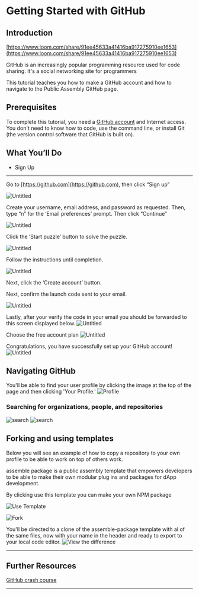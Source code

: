 # Getting Started with GitHub
## **Introduction**

[https://www.loom.com/share/91ee45633a41416ba917275910ee1653](https://www.loom.com/share/91ee45633a41416ba917275910ee1653)

GitHub is an increasingly popular programming resource used for code sharing. It's a social networking site for programmers

This tutorial teaches you how to make a GitHub account and how to navigate to the Public Assembly GitHub page.

## **Prerequisites**

To complete this tutorial, you need a [GitHub account](http://github.com/) and Internet access. You don't need to know how to code, use the command line, or install Git (the version control software that GitHub is built on).

## **What You’ll Do**

- Sign Up

---

Go to [https://github.com](https://github.com), then click “Sign up”

![Untitled](https://github.com/public-assembly/public-assembly-docs/blob/main/static/imgs/getting-started-with-github-assets/01.png)


Create your username, email address, and password as requested. Then, type “n” for the ‘Email preferences’ prompt. Then click “Continue”

![Untitled](https://github.com/public-assembly/public-assembly-docs/blob/main/static/imgs/getting-started-with-github-assets/02.png)


Click the ‘Start puzzle’ button to solve the puzzle.

![Untitled](https://github.com/public-assembly/public-assembly-docs/blob/main/static/imgs/getting-started-with-github-assets/03.png)


Follow the instructions until completion.

![Untitled](https://github.com/public-assembly/public-assembly-docs/blob/main/static/imgs/getting-started-with-github-assets/04.png)


Next, click the ‘Create account’ button.

Next, confirm the launch code sent to your email.

![Untitled](https://github.com/public-assembly/public-assembly-docs/blob/main/static/imgs/getting-started-with-github-assets/05.png)

Lastly, after your verify the code in your email you should be forwarded to this screen displayed below.
![Untitled](https://github.com/public-assembly/public-assembly-docs/blob/main/static/imgs/getting-started-with-github-assets/06.png)

Choose the free account plan
![Untitled](https://github.com/public-assembly/public-assembly-docs/blob/main/static/imgs/getting-started-with-github-assets/07.png)

Congratulations, you have successfully set up your GitHub account!
![Untitled](https://github.com/public-assembly/public-assembly-docs/blob/main/static/imgs/getting-started-with-github-assets/08.png)


## Navigating GitHub 

You'll be able to find your user profile by clicking the image at the top of the page and then clicking 'Your Profile.' 
![Profile](https://github.com/public-assembly/public-assembly-docs/blob/main/static/imgs/getting-started-with-github-assets/09.png)

### Searching for organizations, people, and repositories

![search](https://github.com/public-assembly/public-assembly-docs/blob/main/static/imgs/getting-started-with-github-assets/10.png)
![search](https://github.com/public-assembly/public-assembly-docs/blob/main/static/imgs/getting-started-with-github-assets/11.png)

## Forking and using templates

Below you will see an example of how to copy a repository to your own profile to be able to work on top of others work.

assemble package is a public assembly template that empowers developers to be able to make their own modular plug ins and packages for dApp development.

By clicking use this template you can make your own NPM package

![Use Template](https://github.com/public-assembly/public-assembly-docs/blob/main/static/imgs/getting-started-with-github-assets/12.png)

![Fork](https://github.com/public-assembly/public-assembly-docs/blob/main/static/imgs/getting-started-with-github-assets/13.png)


You'll be directed to a clone of the assemble-package template with al of the same files, now with your name in the header and ready to export to your local code editor.
![View the difference](https://github.com/public-assembly/public-assembly-docs/blob/main/static/imgs/getting-started-with-github-assets/14.png)


---

## **Further Resources**
[GitHub crash course](https://www.youtube.com/watch?v=g6JKWnz9YII)


---
